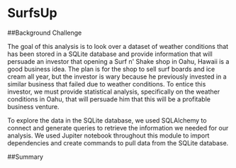 # SurfsUp

##Background Challenge

The goal of this analysis is to look over a dataset of weather conditions that has been stored in a SQLite database and provide information that will persuade an investor that opening a Surf n' Shake shop in Oahu, Hawaii is a good business idea. The plan is for the shop to sell surf boards and ice cream all year, but the investor is wary because he previously invested in a similar business that failed due to weather conditions. To entice this investor, we must provide statistical analysis, specifically on the weather conditions in Oahu, that will persuade him that this will be a profitable business venture.

To explore the data in the SQLite database, we used SQLAlchemy to connect and generate queries to retrieve the information we needed for our analysis. We used Jupiter notebook throughout this module to import dependencies and create commands to pull data from the SQLite database.

##Summary
